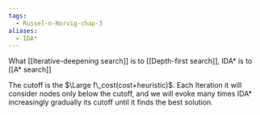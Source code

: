 ```yaml
---
tags:
  - Russel-n-Norvig-chap-3
aliases:
  - IDA*
---
```

What [[Iterative-deepening search]] is to [[Depth-first search]], IDA* is to [[A* search]]

The cutoff is the $\Large f\_cost(cost+heuristic)$. Each Iteration it will consider nodes only below the cutoff, and we will evoke many times IDA* increasingly gradually its cutoff until it finds the best solution.
